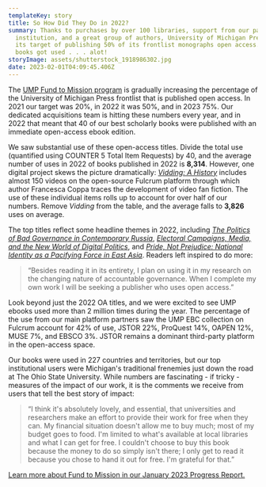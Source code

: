 ```yaml
---
templateKey: story
title: So How Did They Do in 2022?
summary: Thanks to purchases by over 100 libraries, support from our parent
  institution, and a great group of authors, University of Michigan Press hit
  its target of publishing 50% of its frontlist monographs open access. The
  books got used . . . alot!
storyImage: assets/shutterstock_1918986302.jpg
date: 2023-02-01T04:09:45.406Z
---
```

T﻿he [UMP Fund to Mission program](https://ebc.press.umich.edu/invest) is gradually increasing the percentage of the University of Michigan Press frontlist that is published open access. In 2021 our target was 20%, in 2022 it was 50%, and in 2023 75%.  Our dedicated acquisitions team is hitting these numbers every year, and in 2022 that meant that 40 of our best scholarly books were published with an immediate open-access ebook edition.

W﻿e saw substantial use of these open-access titles. Divide the total use (quantified using COUNTER 5 Total Item Requests) by 40, and the average number of uses in 2022 of books published in 2022 is **8,314**. However, one digital project skews the picture dramatically: *[Vidding: A History](https://www.fulcrum.org/concern/monographs/hq37vq792?locale=en)* includes almost 150 videos on the open-source Fulcrum platform through which author Francesca Coppa traces the development of video fan fiction. The use of these individual items rolls up to account for over half of our numbers. Remove *Vidding* from the table, and the average falls to **3,826** uses on average.

T﻿he top titles reflect some headline themes in 2022, including *[The Politics of Bad Governance in Contemporary Russia](https://www.fulcrum.org/concern/monographs/m326m419h)*, *[Electoral Campaigns, Media, and the New World of Digital Politics](https://www.fulcrum.org/concern/monographs/gx41mk97m?locale=en)*, and *[Pride, Not Prejudice: National Identity as a Pacifying Force in East Asia](https://www.fulcrum.org/concern/monographs/5425kc80g?locale=en)*. Readers left inspired to do more:

<!--StartFragment-->

> “Besides reading it in its entirety, I plan on using it in my research on the changing nature of accountable governance. When I complete my own work I will be seeking a publisher who uses open access.”

<!--EndFragment-->

L﻿ook beyond just the 2022 OA titles, and we were excited to see UMP ebooks used more than 2 million times during the year. The percentage of the use from our main platform partners saw the UMP EBC collection on Fulcrum account for 42% of use, JSTOR 22%, ProQuest 14%, OAPEN 12%, MUSE 7%, and EBSCO 3%. JSTOR remains a dominant third-party platform in the open-access space.

O﻿ur books were used in 227 countries and territories, but our top institutional users were Michigan's traditional frenemies just down the road at The Ohio State University. While numbers are fascinating - if tricky - measures of the impact of our work, it is the comments we receive from users that tell the best story of impact:

<!--StartFragment-->

> “I think it's absolutely lovely, and essential, that universities and researchers make an effort to provide their work for free when they can. My financial situation doesn't allow me to buy much; most of my budget goes to food. I'm limited to what's available at local libraries and what I can get for free. I couldn't choose to buy this book because the money to do so simply isn't there; I only get to read it because you chose to hand it out for free. I'm grateful for that.”

<!--EndFragment-->

[](https://drive.google.com/file/d/1KNRWFQ-rI_EOyg5uEqPtyeOvNPo_PPGa/view?usp=sharing)

<a href="///assets/2023-fund-to-mission-progress-report-2-.pdf">Learn more about Fund to Mission in our January 2023 Progress Report.</a>